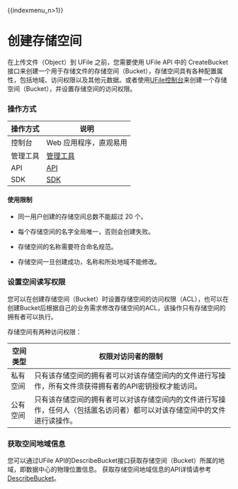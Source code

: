 {{indexmenu_n>1}}

# 创建存储空间

在上传文件（Object）到 UFile 之前，您需要使用 UFile API 中的 CreateBucket 接口来创建一个用于存储文件的存储空间（Bucket），存储空间具有各种配置属性，包括地域、访问权限以及其他元数据。或者使用[UFile控制台](https://console.ucloud.cn/ufile/ufile)来创建一个存储空间（Bucket），并设置存储空间的访问权限。

### 操作方式
|操作方式    |说明 |
|--------- |--------------------------------------------------------------------------------------------------------------- |
|控制台  |Web 应用程序，直观易用 |
|管理工具  |[管理工具](https://cms.docs.ucloudadmin.com/storage_cdn/ufile/tools/introduction) |
|API   |[API](https://docs.ucloud.cn/api/ufile-api/index) |
|SDK   |[SDK](https://cms.docs.ucloudadmin.com/storage_cdn/ufile/tools/sdk) |

#### 使用限制

* 同一用户创建的存储空间总数不能超过 20 个。

* 每个存储空间的名字全局唯一，否则会创建失败。

* 存储空间的名称需要符合命名规范。

* 存储空间一旦创建成功，名称和所处地域不能修改。


### 设置空间读写权限

您可以在创建存储空间（Bucket）时设置存储空间的访问权限（ACL），也可以在创建Bucket后根据自己的业务需求修改存储空间的ACL，该操作只有存储空间的拥有者可以执行。

存储空间有两种访问权限：

|空间类型    |权限对访问者的限制 |
|--------- |--------------------------------------------------------------------------------------------------------------- |
|私有空间  |只有该存储空间的拥有者可以对该存储空间内的文件进行写操作，所有文件须获得拥有者的API密钥授权才能访问。 |
|公有空间   |只有该存储空间的拥有者可以对该存储空间内的文件进行写操作，任何人（包括匿名访问者）都可以对该存储空间中的文件进行读操作。 |

### 获取空间地域信息

您可以通过UFile API的DescribeBucket接口获取存储空间（Bucket）所属的地域，即数据中心的物理位置信息。
获取存储空间地域信息的API详情请参考[DescribeBucket](https://docs.ucloud.cn/api/ufile-api/describe_bucket)。



